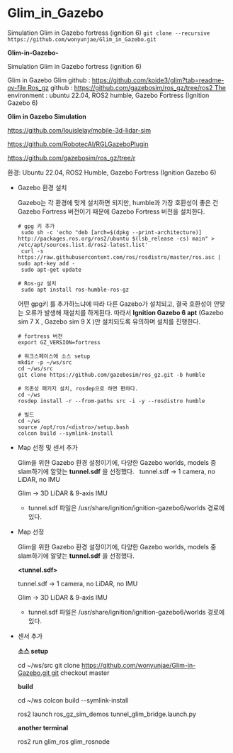 # Glim_in_Gazebo
Simulation Glim in Gazebo fortress (ignition 6)
`git clone --recursive https://github.com/wonyunjae/Glim_in_Gazebo.git`

**Glim-in-Gazebo-**

Simulation Glim in Gazebo fortress (ignition 6)

Glim in Gazebo Glim github : https://github.com/koide3/glim?tab=readme-ov-file Ros_gz github : https://github.com/gazebosim/ros_gz/tree/ros2 The environment : ubuntu 22.04, ROS2 humble, Gazebo Fortress (Ignition Gazebo 6)

**Glim in Gazebo Simulation**

https://github.com/louislelay/mobile-3d-lidar-sim

https://github.com/RobotecAI/RGLGazeboPlugin

https://github.com/gazebosim/ros_gz/tree/r

환경: Ubuntu 22.04, ROS2 Humble, Gazebo Fortress (Ignition Gazebo 6)

- Gazebo 환경 설치
    
    Gazebo는 각 환경에 맞게 설치하면 되지만, humble과 가장 호환성이 좋은 건 Gazebo Fortress 버전이기 때문에 Gazebo Fortress 버전을 설치한다.
    
    ```
    # gpg 키 추가
     sudo sh -c 'echo "deb [arch=$(dpkg --print-architecture)] http://packages.ros.org/ros2/ubuntu $(lsb_release -cs) main" > /etc/apt/sources.list.d/ros2-latest.list'
     curl -s https://raw.githubusercontent.com/ros/rosdistro/master/ros.asc | sudo apt-key add -
     sudo apt-get update
    
    # Ros-gz 설치
     sudo apt install ros-humble-ros-gz
    ```
    
    어떤 gpg키 를 추가하느냐에 따라 다른 Gazebo가 설치되고, 결국 호환성이 안맞는 오류가 발생해 재설치를 하게된다. 따라서 **Ignition Gazebo 6 apt** (Gazebo sim 7 X , Gazebo sim 9 X )만 설치되도록 유의하며 설치를 진행한다.
    
    ```
    # fortress 버전
    export GZ_VERSION=fortress
    
    # 워크스페이스에 소스 setup
    mkdir -p ~/ws/src
    cd ~/ws/src
    git clone https://github.com/gazebosim/ros_gz.git -b humble
    
    # 의존성 패키지 설치, rosdep으로 하면 편하다.
    cd ~/ws
    rosdep install -r --from-paths src -i -y --rosdistro humble
    
    # 빌드
    cd ~/ws
    source /opt/ros/<distro>/setup.bash
    colcon build --symlink-install
    ```
    
- Map 선정 및 센서 추가
    
    Glim을 위한 Gazebo 환경 설정이기에, 다양한 Gazebo worlds, models 중 slam하기에 알맞는 **tunnel.sdf** 을 선정했다.   tunnel.sdf → 1 camera, no LiDAR, no IMU
    
    Glim → 3D LiDAR & 9-axis IMU
    
    - tunnel.sdf 파일은 /usr/share/ignition/ignition-gazebo6/worlds 경로에 있다.
- Map 선정
    
    Glim을 위한 Gazebo 환경 설정이기에, 다양한 Gazebo worlds, models 중 slam하기에 알맞는 **tunnel.sdf** 을 선정했다.
    
    **<tunnel.sdf>** 
    
    tunnel.sdf → 1 camera, no LiDAR, no IMU
    
    Glim → 3D LiDAR & 9-axis IMU
    
    - tunnel.sdf 파일은 /usr/share/ignition/ignition-gazebo6/worlds 경로에 있다.
- 센서 추가
    
    **소스 setup**
    
    cd ~/ws/src git clone https://github.com/wonyunjae/Glim-in-Gazebo.git git checkout master
    
    **build**
    
    cd ~/ws colcon build --symlink-install
    
    ros2 launch ros_gz_sim_demos tunnel_glim_bridge.launch.py
    
    **another terminal**
    
    ros2 run glim_ros glim_rosnode
